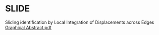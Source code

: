 # SLIDE
Sliding identification by Local Integration of Displacements across Edges
[Graphical Abstract.pdf](https://github.com/user-attachments/files/19973789/Graphical.Abstract.pdf)
